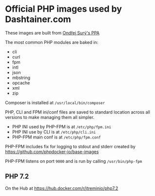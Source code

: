 # Official PHP images used by Dashtainer.com

These images are built from 
[Ondřej Surý's PPA](https://launchpad.net/~ondrej/+archive/ubuntu/php)

The most common PHP modules are baked in:

- cli
- curl
- fpm
- intl
- json
- mbstring
- opcache
- xml
- zip

Composer is installed at `/usr/local/bin/composer`

PHP, CLI and FPM ini/conf files are saved to standard location across all
versions to make managing them all simpler.

- PHP INI used by PHP-FPM is at `/etc/php/fpm.ini`
- PHP INI use by CLI is at `/etc/php/cli.ini`
- PHP-FPM main conf is at `/etc/php/fpm.conf`

PHP-FPM includes fix for logging to stdout and stderr created by
https://github.com/phpdocker-io/base-images

PHP-FPM listens on port `9000` and is run by calling `/usr/bin/php-fpm`

## PHP 7.2

On the Hub at https://hub.docker.com/r/jtreminio/php7.2
